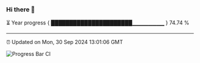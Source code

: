 ### Hi there 👋

⏳ Year progress { ██████████████████████▁▁▁▁▁▁▁▁ } 74.74 %

---

⏰ Updated on Mon, 30 Sep 2024 13:01:06 GMT

![Progress Bar CI](https://github.com/IshwaranRudhara/GIT-ACTION/workflows/Progress%20Bar%20CI/badge.svg)

